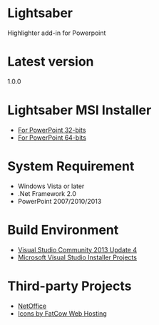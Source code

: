 # Lightsaber
Highlighter add-in for Powerpoint

# Latest version
1.0.0

# Lightsaber MSI Installer
- [For PowerPoint 32-bits](https://github.com/examan/lightsaber/releases/download/1.0.0/Lightsaber86.msi)
- [For PowerPoint 64-bits](https://github.com/examan/lightsaber/releases/download/1.0.0/Lightsaber64.msi)

# System Requirement
- Windows Vista or later
- .Net Framework 2.0
- PowerPoint 2007/2010/2013

# Build Environment
- [Visual Studio Community 2013 Update 4](http://www.visualstudio.com/downloads/download-visual-studio-vs.aspx)
- [Microsoft Visual Studio Installer Projects](https://visualstudiogallery.msdn.microsoft.com/9abe329c-9bba-44a1-be59-0fbf6151054d)

# Third-party Projects
- [NetOffice](http://netoffice.codeplex.com/)
- [Icons by FatCow Web Hosting](https://www.iconfinder.com/iconsets/fatcow)
